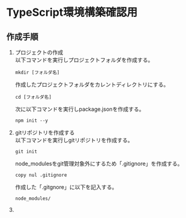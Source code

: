 # TypeScript環境構築確認用

## 作成手順

1. プロジェクトの作成  
以下コマンドを実行しプロジェクトフォルダを作成する。
    ```
    mkdir [フォルダ名]
    ```
    作成したプロジェクトフォルダをカレントディレクトリにする。
    ```
    cd [フォルダ名]
    ```
    次に以下コマンドを実行しpackage.jsonを作成する。
    ```
    npm init --y
    ```
2. gitリポジトリを作成する  
    以下コマンドを実行しgitリポジトリを作成する。
    ```
    git init
    ```
    node_modulesをgit管理対象外にするため「.gitignore」を作成する。
    ```
    copy nul .gitignore
    ```
    作成した「.gitgnore」に以下を記入する。
    ```
    node_modules/
    ```
3. 

